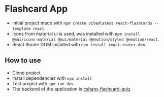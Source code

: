 # Flashcard App

- Initial project made with `npm create vite@latest react-flashcards --template react`.
- Icons from material ui is used, was installed with `npm install @mui/icons-material @mui/material @emotion/styled @emotion/react`.
- React Router DOM installed with `npm install react-router-dom`.

## How to use

- Clone project
- Install dependencies with `npm install`
- Test project with `npm run dev`
- The backend of the application is [csharp-flashcard-quiz](https://github.com/maritmoe/csharp-flashcard-quiz)
